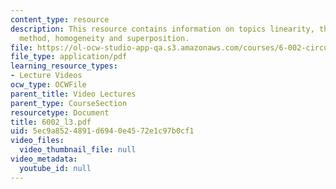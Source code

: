 ```yaml
---
content_type: resource
description: This resource contains information on topics linearity, the thevenin
  method, homogeneity and superposition.
file: https://ol-ocw-studio-app-qa.s3.amazonaws.com/courses/6-002-circuits-and-electronics-spring-2007/5ec9a8524891d6940e4572e1c97b0cf1_6002_l3.pdf
file_type: application/pdf
learning_resource_types:
- Lecture Videos
ocw_type: OCWFile
parent_title: Video Lectures
parent_type: CourseSection
resourcetype: Document
title: 6002_l3.pdf
uid: 5ec9a852-4891-d694-0e45-72e1c97b0cf1
video_files:
  video_thumbnail_file: null
video_metadata:
  youtube_id: null
---
```

